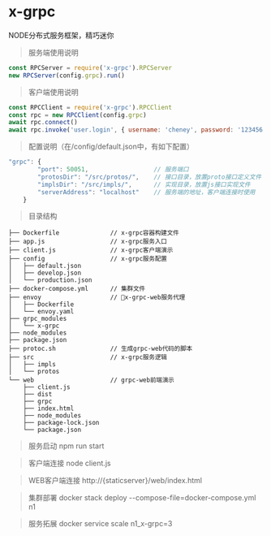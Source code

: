 # x-grpc
NODE分布式服务框架，精巧迷你

>服务端使用说明
```javascript
const RPCServer = require('x-grpc').RPCServer
new RPCServer(config.grpc).run()
```

>客户端使用说明
```javascript
const RPCClient = require('x-grpc').RPCClient
const rpc = new RPCClient(config.grpc)
await rpc.connect()
await rpc.invoke('user.login', { username: 'cheney', password: '123456' })
```

>配置说明（在/config/default.json中，有如下配置）
```javascript
"grpc": {
        "port": 50051,                  // 服务端口
        "protosDir": "/src/protos/",    // 接口目录，放置proto接口定义文件
        "implsDir": "/src/impls/",      // 实现目录，放置js接口实现文件
        "serverAddress": "localhost"    // 服务端的地址，客户端连接时使用
    }
```

>目录结构
```
├── Dockerfile              // x-grpc容器构建文件
├── app.js                  // x-grpc服务入口
├── client.js               // x-grpc客户端演示
├── config                  // x-grpc服务配置
│   ├── default.json
│   ├── develop.json
│   └── production.json
├── docker-compose.yml      // 集群文件
├── envoy                   // x-grpc-web服务代理
│   ├── Dockerfile
│   └── envoy.yaml
├── grpc_modules
│   └── x-grpc
├── node_modules
├── package.json
├── protoc.sh               // 生成grpc-web代码的脚本
├── src                     // x-grpc服务逻辑
│   ├── impls
│   └── protos
└── web                     // grpc-web前端演示
    ├── client.js
    ├── dist
    ├── grpc
    ├── index.html
    ├── node_modules
    ├── package-lock.json
    └── package.json
```

>服务启动
npm run start

>客户端连接
node client.js

>WEB客户端连接
http://{staticserver}/web/index.html

>集群部署
docker stack deploy --compose-file=docker-compose.yml n1

>服务拓展
docker service scale n1_x-grpc=3